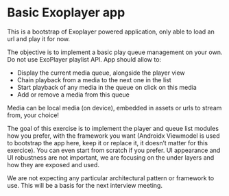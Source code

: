 # Basic Exoplayer app

This is a bootstrap of Exoplayer powered application, only able to load an url and play it for now.

The objective is to implement a basic play queue management on your own. Do not use ExoPlayer playlist API.
App should allow to:

- Display the current media queue, alongside the player view
- Chain playback from a media to the next one in the list
- Start playback of any media in the queue on click on this media
- Add or remove a media from this queue

Media can be local media (on device), embedded in assets or urls to stream from, your choice!

The goal of this exercise is to implement the player and queue list modules how you prefer, with the framework you want (Androidx Viewmodel is used to bootstrap the app here, keep it or replace it, it doesn’t matter for this exercice).
You can even start from scratch if you prefer.
UI appearance and UI robustness are not important, we are focusing on the under layers and how they are exposed and used.


We are not expecting any particular architectural pattern or framework to use. This will be a basis for the next interview meeting.
